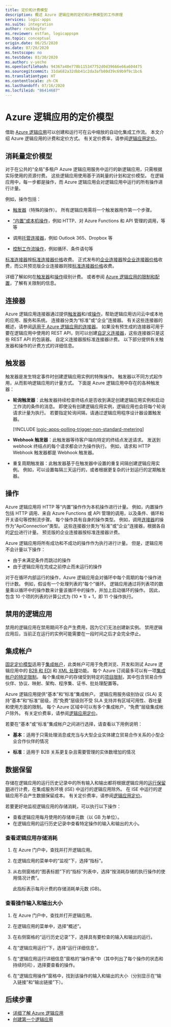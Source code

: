 ```yaml
---
title: 定价和计费模型
description: 概述 Azure 逻辑应用的定价和计费模型的工作原理
services: logic-apps
ms.suite: integration
author: rockboyfor
ms.reviewer: estfan, logicappspm
ms.topic: conceptual
origin.date: 06/25/2020
ms.date: 07/20/2020
ms.testscope: no
ms.testdate: 03/30/2020
ms.author: v-yeche
ms.openlocfilehash: 94367a40e778b115347752d0d39666e66a604475
ms.sourcegitcommit: 31da682a32dbb41c2da3afb80d39c69b9f9c1bc6
ms.translationtype: HT
ms.contentlocale: zh-CN
ms.lasthandoff: 07/16/2020
ms.locfileid: "86414687"
---
```

# <a name="pricing-model-for-azure-logic-apps"></a>Azure 逻辑应用的定价模型

借助 [Azure 逻辑应用](../logic-apps/logic-apps-overview.md)可以创建和运行可在云中缩放的自动化集成工作流。 本文介绍 Azure 逻辑应用的计费和定价方式。 有关定价费率，请参阅[逻辑应用定价](https://www.azure.cn/pricing/details/logic-apps/)。

<a name="consumption-pricing"></a>

## <a name="consumption-pricing-model"></a>消耗量定价模型

对于在公共的“全局”多租户 Azure 逻辑应用服务中运行的新逻辑应用，只需根据实际使用的资源付费。 这些逻辑应用使用基于消耗量的计划和定价模型。 在逻辑应用中，每一步都是操作，而 Azure 逻辑应用会对逻辑应用中运行的所有操作进行计量。

例如，操作包括：

* [触发器](#triggers)（特殊的操作）。 所有逻辑应用需将一个触发器用作第一个步骤。

* [“内置”或本机操作](../connectors/apis-list.md#built-in)，例如 HTTP、对 Azure Functions 和 API 管理的调用，等等

* 调用[托管连接器](../connectors/apis-list.md#managed-connectors)，例如 Outlook 365、Dropbox 等

* [控制工作流操作](../connectors/apis-list.md#control-workflow)，例如循环、条件语句等

[标准连接器](../connectors/apis-list.md#managed-connectors)按[标准连接器价格](https://www.azure.cn/pricing/details/logic-apps/)收费。 正式发布的[企业连接器](../connectors/apis-list.md#managed-connectors)按[企业连接器价格](https://www.azure.cn/pricing/details/logic-apps/)收费，而公共预览版企业连接器则按[标准连接器价格](https://www.azure.cn/pricing/details/logic-apps/)收费。

详细了解如何在[触发器](#triggers)和[操作](#actions)级别计费。 或者参阅 [Azure 逻辑应用的限制和配置](logic-apps-limits-and-config.md)，了解有关限制的信息。

<!--Not Available on ## Fixed pricing model-->

<!--Not Available on [*integration service environment* (ISE)](../logic-apps/connect-virtual-network-vnet-isolated-environment-overview.md)-->
<a name="connectors"></a>

## <a name="connectors"></a>连接器

Azure 逻辑应用连接器通过提供[触发器](#triggers)和/或[操作](#actions)，帮助逻辑应用访问云中或本地的应用、服务和系统。 连接器分类为“标准”或“企业”连接器。 有关这些连接器的概述，请参阅[适用于 Azure 逻辑应用的连接器](../connectors/apis-list.md)。 如果没有预生成的连接器可用于要在逻辑应用中使用的 REST API，则可以创建[自定义连接器](https://docs.microsoft.com/connectors/custom-connectors)，这些连接器只是这些 REST API 的包装器。 自定义连接器按标准连接器计费。 以下部分提供有关触发器和操作的计费方式的详细信息。

<a name="triggers"></a>

## <a name="triggers"></a>触发器

触发器是发生特定事件时创建逻辑应用实例的特殊操作。 触发器以不同方式起作用，从而影响逻辑应用的计量方式。 下面是 Azure 逻辑应用中存在的各种触发器：

* **轮询触发器**：此触发器持续检查终结点是否收到满足创建逻辑应用实例和启动工作流的条件的消息。 即使没有创建逻辑应用实例，逻辑应用也会将每个轮询请求计量为执行。 若要指定轮询间隔，请通过逻辑应用程序设计器设置触发器。

  [!INCLUDE [logic-apps-polling-trigger-non-standard-metering](../../includes/logic-apps-polling-trigger-non-standard-metering.md)]

* **Webhook 触发器**：此触发器等待客户端向特定的终结点发送请求。 发送到 webhook 终结点的每个请求都会计为操作执行。 例如，请求和 HTTP Webhook 触发器都是 Webhook 触发器。

* 重复周期触发器：此触发器基于在触发器中设置的重复间隔创建逻辑应用实例。 例如，可以设置每隔三天运行的，或者根据更复杂的计划运行的定期触发器。

<a name="actions"></a>

## <a name="actions"></a>操作

Azure 逻辑应用将 HTTP 等“内置”操作作为本机操作进行计量。 例如，内置操作包括 HTTP 调用、来自 Azure Functions 或 API 管理的调用，以及条件、循环和开关语句等控制流步骤。 每个操作具有自身的操作类型。 例如，调用[连接器](https://docs.microsoft.com/connectors)的操作为“ApiConnection”类型。 这些连接器分类为“标准”或“企业”连接器，根据各自的[定价](https://www.azure.cn/pricing/details/logic-apps/)进行计量。 预览版的企业连接器按标准连接器计费。

Azure 逻辑应用将所有成功和不成功的操作作为执行进行计量。 但是，逻辑应用不会计量以下操作：

* 由于未满足条件而跳过的操作
* 由于逻辑应用在完成之前停止而未运行的操作

对于在循环内部运行的操作，Azure 逻辑应用会对循环中每个周期的每个操作进行计数。 例如，假设有一个处理列表的“每个”循环。 逻辑应用通过将列表项的数量乘以循环中的操作数来计量该循环中的操作，并加上启动循环的操作。 因此，包含 10 个项的列表的计算公式为 (10 * 1) + 1，即 11 个操作执行。

## <a name="disabled-logic-apps"></a>禁用的逻辑应用

禁用的逻辑应用在禁用期间不会产生费用，因为它们无法创建新实例。 禁用逻辑应用后，当前正在运行的实例可能需要在一段时间之后才会完全停止。

<a name="integration-accounts"></a>

## <a name="integration-accounts"></a>集成帐户

[固定定价模型](https://www.azure.cn/pricing/details/logic-apps/)适用于[集成帐户](logic-apps-enterprise-integration-create-integration-account.md)，此类帐户可用于免费浏览、开发和测试 Azure 逻辑应用中的 [B2B 和 EDI](logic-apps-enterprise-integration-b2b.md) 和 [XML 处理](logic-apps-enterprise-integration-xml.md)功能。 每个 Azure 订阅最多可以有一项[集成帐户的特定限制](../logic-apps/logic-apps-limits-and-config.md#integration-account-limits)。 每个集成帐户的存储受到特定的[项目限制](../logic-apps/logic-apps-limits-and-config.md#artifact-number-limits)，其中包含贸易合作伙伴、协议、映射、架构、程序集、证书、批处理配置等。

Azure 逻辑应用提供“基本”和“标准”集成帐户。 逻辑应用服务级别协议 (SLA) 支持“基本”和“标准”层级，而“免费”层级则不受 SLA 支持并有区域可用性、吞吐量和使用方面的限制。 每个 Azure 区域中可以有多个集成帐户，“免费”层级集成帐户除外。 有关定价费率，请参阅[逻辑应用定价](https://www.azure.cn/pricing/details/logic-apps/)。

<!--Not Available on Free intergration accounts-->
<!--Not Available on [*integration service environment* (ISE)](../logic-apps/connect-virtual-network-vnet-isolated-environment-overview.md-->

若要在“基本”或“标准”集成帐户之间进行选择，请查看以下用例说明：

<!--Not Available on * **Free**: For when you want to try exploratory scenarios, not production scenarios-->

* **基本**：适用于只需处理消息或充当与大型企业实体建立贸易合作关系的小型企业合作伙伴的情况

* **标准**：适用于 B2B 关系更复杂且需要管理的实体数增加的情况

<a name="data-retention"></a>

## <a name="data-retention"></a>数据保留

存储在逻辑应用的运行历史记录中的所有输入和输出都将根据逻辑应用的[运行保留期](logic-apps-limits-and-config.md#run-duration-retention-limits)进行计费，在集成服务环境 (ISE) 中运行的逻辑应用除外。 在 ISE 中运行的逻辑应用不会产生数据保留成本。 有关定价费率，请参阅[逻辑应用定价](https://www.azure.cn/pricing/details/logic-apps/)。

若要更好地监视逻辑应用的存储消耗，可以执行以下操作：

* 查看逻辑应用每月使用的存储单元数（以 GB 为单位）。
* 在逻辑应用的运行历史记录中查看特定操作的输入和输出的大小。

<a name="storage-consumption"></a>

### <a name="view-logic-app-storage-consumption"></a>查看逻辑应用存储消耗

1. 在 Azure 门户中，查找并打开逻辑应用。

1. 在逻辑应用的菜单中的“监视”下，选择“指标”。 

1. 从右侧窗格的“图表标题”下的“指标”列表中，选择“按消耗存储的执行操作的使用情况计费”。  

    此指标表示每月计费的存储消耗单元数 (GB)。

<a name="input-output-sizes"></a>

### <a name="view-action-input-and-output-sizes"></a>查看操作输入和输出大小

1. 在 Azure 门户中，查找并打开逻辑应用。

1. 在逻辑应用的菜单中，选择“概述”。

1. 在右侧窗格的“运行历史记录”下，选择具有要检查的输入和输出的运行。

1. 在“逻辑应用运行”下，选择“运行详细信息”。

1. 在“逻辑应用运行详细信息”窗格的“操作表”中（其中列出了每个操作的状态和持续时间），选择要查看的操作。

1. 在“逻辑应用操作”窗格中，找到该操作的输入和输出的大小（分别显示在“输入链接”和“输出链接”下）。

## <a name="next-steps"></a>后续步骤

* [详细了解 Azure 逻辑应用](logic-apps-overview.md)
* [创建第一个逻辑应用](quickstart-create-first-logic-app-workflow.md)

<!-- Update_Description: update meta properties, wording update, update link -->
